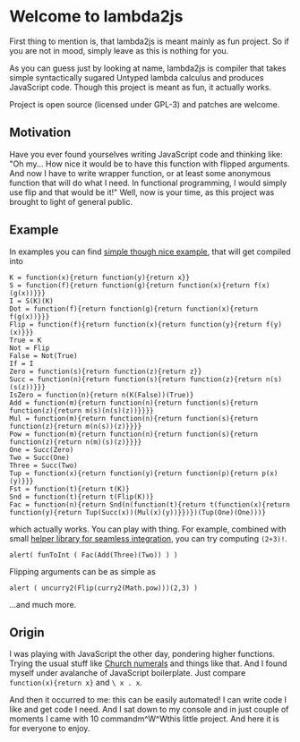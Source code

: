 Welcome to lambda2js
====================

First thing to mention is, that lambda2js is meant mainly as fun project.
So if you are not in mood, simply leave as this is nothing for you.

As you can guess just by looking at name, lambda2js is compiler
that takes simple syntactically sugared Untyped lambda calculus and produces
JavaScript code. Though this project is meant as fun, it actually works.

Project is open source (licensed under GPL-3) and patches are welcome.

Motivation
----------

Have you ever found yourselves writing JavaScript code and thinking like:
"Oh my... How nice it would be to have this function with flipped arguments.
And now I have to write wrapper function, or at least some anonymous function
that will do what I need. In functional programming, I would simply use
flip and that would be it!" Well, now is your time, as this project
was brought to light of general public.

Example
-------

In examples you can find [simple though nice example](examples/example.ulc),
that will get compiled into

~~~ { .javascript }
K = function(x){return function(y){return x}}
S = function(f){return function(g){return function(x){return f(x)(g(x))}}}
I = S(K)(K)
Dot = function(f){return function(g){return function(x){return f(g(x))}}}
Flip = function(f){return function(x){return function(y){return f(y)(x)}}}
True = K
Not = Flip
False = Not(True)
If = I
Zero = function(s){return function(z){return z}}
Succ = function(n){return function(s){return function(z){return n(s)(s(z))}}}
IsZero = function(n){return n(K(False))(True)}
Add = function(m){return function(n){return function(s){return function(z){return m(s)(n(s)(z))}}}}
Mul = function(m){return function(n){return function(s){return function(z){return m(n(s))(z)}}}}
Pow = function(m){return function(n){return function(s){return function(z){return n(m)(s)(z)}}}}
One = Succ(Zero)
Two = Succ(One)
Three = Succ(Two)
Tup = function(x){return function(y){return function(p){return p(x)(y)}}}
Fst = function(t){return t(K)}
Snd = function(t){return t(Flip(K))}
Fac = function(n){return Snd(n(function(t){return t(function(x){return function(y){return Tup(Succ(x))(Mul(x)(y))}})})(Tup(One)(One)))}
~~~~

which actually works. You can play with thing. For example, combined
with small [helper library for seamless integration](examples/helper.js),
you can try computing `(2+3)!`.

~~~ { .javascript }
alert( funToInt ( Fac(Add(Three)(Two)) ) )
~~~

Flipping arguments can be as simple as

~~~ { .javascript }
alert ( uncurry2(Flip(curry2(Math.pow)))(2,3) )
~~~

...and much more.

Origin
------

I was playing with JavaScript the other day, pondering higher functions.
Trying the usual stuff like [Church numerals](http://en.wikipedia.org/wiki/Church_encoding)
and things like that. And I found myself under avalanche of JavaScript
boilerplate. Just compare `function(x){return x}` and `\ x . x`.

And then it occurred to me: this can be easily automated! I can
write code I like and get code I need. And I sat down to my console
and in just couple of moments I came with 10 commandm\^W\^Wthis little
project. And here it is for everyone to enjoy.
